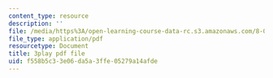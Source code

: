 ```yaml
---
content_type: resource
description: ''
file: /media/https%3A/open-learning-course-data-rc.s3.amazonaws.com/8-04-quantum-physics-i-spring-2016/f558b5c33e06da5a3ffe05279a14afde_NXPvXI603RA.pdf
file_type: application/pdf
resourcetype: Document
title: 3play pdf file
uid: f558b5c3-3e06-da5a-3ffe-05279a14afde
---
```

